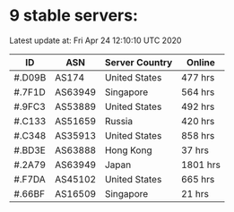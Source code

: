 # 9 stable servers:

Latest update at: Fri Apr 24 12:10:10 UTC 2020

| ID | ASN | Server Country | Online |
| -- | --- | -------------- | ------ |
| #.D09B | AS174 | United States | 477 hrs |
| #.7F1D | AS63949 | Singapore | 564 hrs |
| #.9FC3 | AS53889 | United States | 492 hrs |
| #.C133 | AS51659 | Russia | 420 hrs |
| #.C348 | AS35913 | United States | 858 hrs |
| #.BD3E | AS63888 | Hong Kong | 37 hrs |
| #.2A79 | AS63949 | Japan | 1801 hrs |
| #.F7DA | AS45102 | United States | 665 hrs |
| #.66BF | AS16509 | Singapore | 21 hrs |

